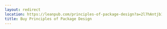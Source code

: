 ```yaml
---
layout: redirect
location: https://leanpub.com/principles-of-package-design?a=2l7hAntjb1gARoote0POTH
title: Buy Principles of Package Design
---
```

